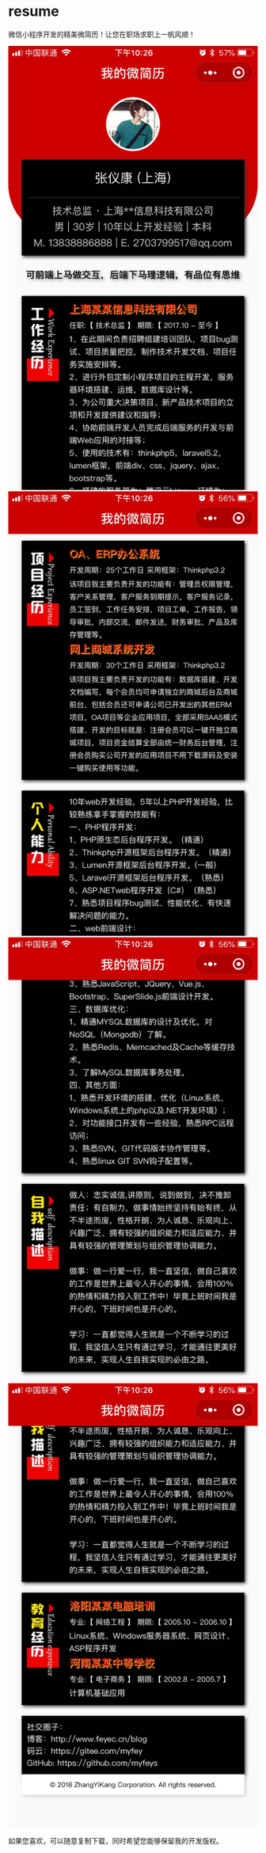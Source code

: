 # resume
微信小程序开发的精美微简历！让您在职场求职上一帆风顺！

<p style="margin:auto; text-align:center">
	<img src="imgs/1.jpg" />
	<img src="imgs/2.jpg" />
	<img src="imgs/3.jpg" />
	<img src="imgs/4.jpg" />
</p>

如果您喜欢，可以随意复制下载，同时希望您能够保留我的开发版权。

